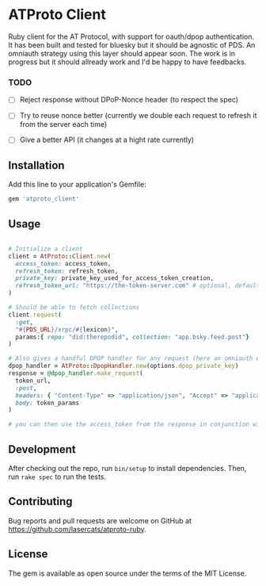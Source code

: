 # ATProto Client

Ruby client for the AT Protocol, with support for oauth/dpop authentication. It has been built and tested for bluesky but it should be agnostic of PDS. An omniauth strategy using this layer should appear soon.
The work is in progress but it should allready work and I'd be happy to have feedbacks.

### TODO
- [ ] Reject response without DPoP-Nonce header (to respect the spec)
- [ ] Try to reuse nonce better (currently we double each request to refresh it from the server each time)
- [ ] Give a better API (it changes at a hight rate currently)


## Installation

Add this line to your application's Gemfile:

```ruby
gem 'atproto_client'
```

## Usage

```ruby

# Initialize a client
client = AtProto::Client.new(
  access_token: access_token, 
  refresh_token: refresh_token,
  private_key: private_key_used_for_access_token_creation, 
  refresh_token_url: "https://the-token-server.com" # optional, defaults do https://bsky.social
)

# Should be able to fetch collections
client.request(
  :get,
  "#{PDS_URL}/xrpc/#{lexicon}",
  params:{ repo: "did:therepodid", collection: "app.bsky.feed.post"}
)

# Also gives a handful DPOP handler for any request (here an omniauth example)
dpop_handler = AtProto::DpopHandler.new(options.dpop_private_key)
response = @dpop_handler.make_request(
  token_url,
  :post,
  headers: { "Content-Type" => "application/json", "Accept" => "application/json" },
  body: token_params
)

# you can then use the access_token from the response in conjunction with the same private_key

```

## Development

After checking out the repo, run `bin/setup` to install dependencies. Then, run `rake spec` to run the tests.

## Contributing

Bug reports and pull requests are welcome on GitHub at https://github.com/lasercats/atproto-ruby.

## License

The gem is available as open source under the terms of the MIT License.
